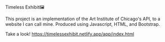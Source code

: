 Timeless Exhibit🖼️

This project is an implementation of the Art Institute of Chicago's API, to a website I can call mine.
Produced using Javascript, HTML, and Bootstrap.

Take a look!
https://timelessexhibit.netlify.app/app/index.html
